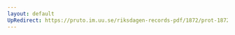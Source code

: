 ```yaml
---
layout: default
UpRedirect: https://pruto.im.uu.se/riksdagen-records-pdf/1872/prot-1872--ak--501/prot-1872--ak--501_005.pdf
---
```

